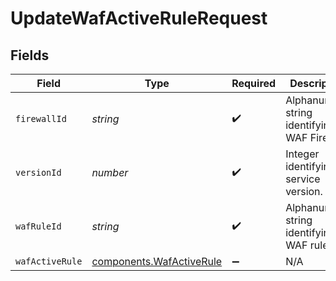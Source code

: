 # UpdateWafActiveRuleRequest


## Fields

| Field                                                            | Type                                                             | Required                                                         | Description                                                      | Example                                                          |
| ---------------------------------------------------------------- | ---------------------------------------------------------------- | ---------------------------------------------------------------- | ---------------------------------------------------------------- | ---------------------------------------------------------------- |
| `firewallId`                                                     | *string*                                                         | :heavy_check_mark:                                               | Alphanumeric string identifying a WAF Firewall.                  | fW7g2uUGZzb2W9Euo4Mo0r                                           |
| `versionId`                                                      | *number*                                                         | :heavy_check_mark:                                               | Integer identifying a service version.                           | 1                                                                |
| `wafRuleId`                                                      | *string*                                                         | :heavy_check_mark:                                               | Alphanumeric string identifying a WAF rule.                      | 3krg2uUGZzb2W9Euo4moOR                                           |
| `wafActiveRule`                                                  | [components.WafActiveRule](../../models/shared/wafactiverule.md) | :heavy_minus_sign:                                               | N/A                                                              |                                                                  |